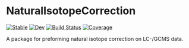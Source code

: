 # NaturalIsotopeCorrection

[![Stable](https://img.shields.io/badge/docs-stable-blue.svg)](https://vm-vh.github.io/NaturalIsotopeCorrection.jl/stable/)
[![Dev](https://img.shields.io/badge/docs-dev-blue.svg)](https://vm-vh.github.io/NaturalIsotopeCorrection.jl/dev/)
[![Build Status](https://github.com/vm-vh/NaturalIsotopeCorrection.jl/actions/workflows/CI.yml/badge.svg?branch=main)](https://github.com/vm-vh/NaturalIsotopeCorrection.jl/actions/workflows/CI.yml?query=branch%3Amain)
[![Coverage](https://codecov.io/gh/vm-vh/NaturalIsotopeCorrection.jl/branch/main/graph/badge.svg)](https://codecov.io/gh/vm-vh/NaturalIsotopeCorrection.jl)

A package for preforming natural isotope correction on LC-/GCMS data.
